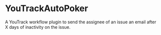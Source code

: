 # YouTrackAutoPoker
A YouTrack workflow plugin to send the assignee of an issue an email after X days of inactivity on the issue.
